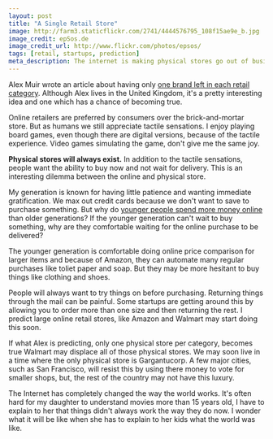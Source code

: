 ```yaml
---
layout: post
title: "A Single Retail Store"
image: http://farm3.staticflickr.com/2741/4444576795_108f15ae9e_b.jpg
image_credit: epSos.de
image_credit_url: http://www.flickr.com/photos/epsos/
tags: [retail, startups, prediction]
meta_description: The internet is making physical stores go out of business faster than Walmart. Only one store will survive in a single category.
---
```


Alex Muir wrote an article about having only [one brand left in each retail category][1]. Although Alex lives in the United Kingdom, it's a pretty interesting idea and one which has a chance of becoming true.

Online retailers are preferred by consumers over the brick-and-mortar store. But as humans we still appreciate tactile sensations. I enjoy playing board games, even though there are digital versions, because of the tactile experience. Video games simulating the game, don't give me the same joy.

__Physical stores will always exist.__ In addition to the tactile sensations, people want the ability to buy now and not wait for delivery. This is an interesting dilemma between the online and physical store.

My generation is known for having little patience and wanting immediate gratification. We max out credit cards because we don't want to save to purchase something. But why do [younger people spend more money online][2] than older generations? If the younger generation can't wait to buy something, why are they comfortable waiting for the online purchase to be delivered?

The younger generation is comfortable doing online price comparison for larger items and because of Amazon, they can automate many regular purchases like toliet paper and soap. But they may be more hesitant to buy things like clothing and shoes.

People will always want to try things on before purchasing. Returning things through the mail can be painful. Some startups are getting around this by allowing you to order more than one size and then returning the rest. I predict large online retail stores, like Amazon and Walmart may start doing this soon.

If what Alex is predicting, only one physical store per category, becomes true Walmart may displace all of those physical stores. We may soon live in a time where the only physical store is Gargantucorp. A few major cities, such as San Francisco, will resist this by using there money to vote for smaller shops, but, the rest of the country may not have this luxury.

The Internet has completely changed the way the world works. It's often hard for my daughter to understand movies more than 15 years old, I have to explain to her that things didn't always work the way they do now. I wonder what it will be like when she has to explain to her kids what the world was like.

[1]: http://www.alexmuir.com/retailing-to-the-last-man-standing
[2]: http://inblurbs.com/blog/why-to-attract-generation-y-who-increasingly-spending-more-money-online/